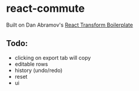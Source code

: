react-commute
=====================

Built on Dan Abramov's [React Transform Boilerplate](https://github.com/gaearon/react-hot-boilerplate)

## Todo:
- clicking on export tab will copy
- editable rows
- history (undo/redo)
- reset
- ui
